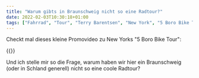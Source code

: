 ```yaml
---
title: "Warum gibts in Braunschweig nicht so eine Radtour?"
date: 2022-02-03T10:30:18+01:00
tags: ["Fahrrad", "Tour", "Terry Barentsen", "New York", "5 Boro Bike Tour"]
---
```

Checkt mal dieses kleine Promovideo zu New Yorks "5 Boro Bike Tour":

{{<youtube as_9Pj_AD3A>}}

Und ich stelle mir so die Frage, warum haben wir hier ein Braunschweig (oder in Schland generell) nicht so eine coole Radtour?
